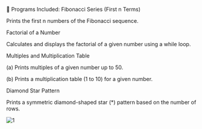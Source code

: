 🔹 Programs Included:
Fibonacci Series (First n Terms)

Prints the first n numbers of the Fibonacci sequence.

Factorial of a Number

Calculates and displays the factorial of a given number using a while loop.

Multiples and Multiplication Table

(a) Prints multiples of a given number up to 50.

(b) Prints a multiplication table (1 to 10) for a given number.

Diamond Star Pattern

Prints a symmetric diamond-shaped star (*) pattern based on the number of rows.


![1](https://github.com/user-attachments/assets/9752519e-a51f-4f1f-b874-50210e52b026)
